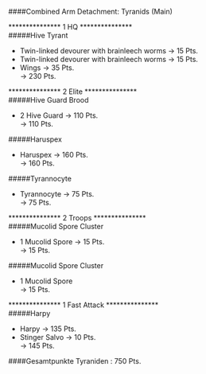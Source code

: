 ####Combined Arm Detachment: Tyranids (Main)  

*************** 1 HQ ***************  
#####Hive Tyrant 
 + Twin-linked devourer with brainleech worms -> 15 Pts.
 + Twin-linked devourer with brainleech worms -> 15 Pts.
 + Wings -> 35 Pts.  
-> 230 Pts.  

*************** 2 Elite ***************  
#####Hive Guard Brood
+ 2 Hive Guard -> 110 Pts.  
-> 110 Pts.  

#####Haruspex  
 + Haruspex -> 160 Pts.  
-> 160 Pts.  

#####Tyrannocyte  
 + Tyrannocyte -> 75 Pts.  
-> 75 Pts.  

***************  2 Troops ***************  
#####Mucolid Spore Cluster  
 + 1 Mucolid Spore -> 15 Pts.  
-> 15 Pts.  

#####Mucolid Spore Cluster  
 + 1 Mucolid Spore  
-> 15 Pts.  

***************  1 Fast Attack ***************  
#####Harpy  
 + Harpy -> 135 Pts.  
 + Stinger Salvo -> 10 Pts.  
-> 145 Pts.  

####Gesamtpunkte Tyraniden : 750 Pts.  

